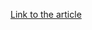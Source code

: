 [Link to the article](https://blog.talosintelligence.com/brb-pausing-for-a-sanctuary-moon-marathon/)
